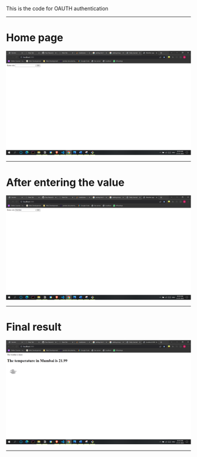 This is the code for OAUTH authentication
<hr>

# Home page

![ 1st page](images/1.png)
<hr>

# After entering the value

![ 2nd page](images/2.png)

<hr>

# Final result
![ 3rd page ](images/3.png)
<hr>
